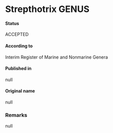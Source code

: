 Strepthotrix GENUS
=======

#### Status
ACCEPTED

#### According to
Interim Register of Marine and Nonmarine Genera

#### Published in
null

#### Original name
null

### Remarks
null